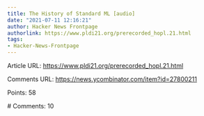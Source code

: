 ```yaml
---
title: The History of Standard ML [audio]
date: "2021-07-11 12:16:21"
author: Hacker News Frontpage
authorlink: https://www.pldi21.org/prerecorded_hopl.21.html
tags:
- Hacker-News-Frontpage
---
```


<p>Article URL: <a href="https://www.pldi21.org/prerecorded_hopl.21.html">https://www.pldi21.org/prerecorded_hopl.21.html</a></p>
<p>Comments URL: <a href="https://news.ycombinator.com/item?id=27800211">https://news.ycombinator.com/item?id=27800211</a></p>
<p>Points: 58</p>
<p># Comments: 10</p>
